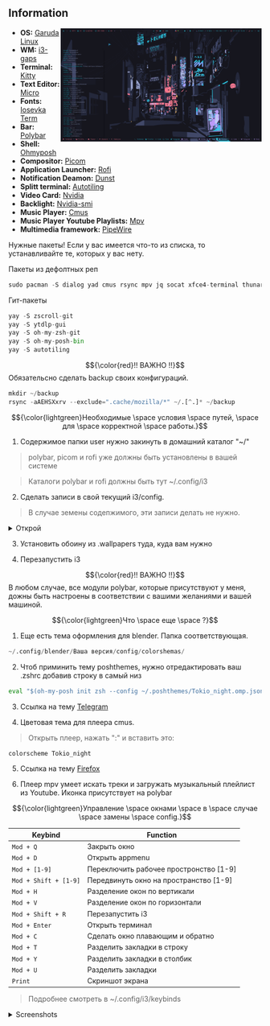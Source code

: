 ## Information

<img src="https://github.com/igorjoxa1118/Tokio_night/blob/main/screenshots/Screen.png?raw=true" alt="Rice Showcase" align="right" width="400px">

- **OS:** [Garuda Linux](https://garudalinux.org/)
- **WM:** [i3-gaps](https://github.com/Airblader/i3)
- **Terminal:** [Kitty](https://sw.kovidgoyal.net/kitty/)
- **Text Editor:** [Micro](https://micro-editor.github.io/)
- **Fonts:** [Iosevka Term](https://github.com/be5invis/Iosevka)
- **Bar:** [Polybar](https://github.com/polybar/polybar)
- **Shell:** [Ohmyposh](https://ohmyposh.dev/docs/installation/linux)
- **Compositor:** [Picom](https://github.com/yshui/picom)
- **Application Launcher:** [Rofi](https://github.com/davatorium/rofi)
- **Notification Deamon:** [Dunst](https://github.com/dunst-project/dunst)
- **Splitt terminal:** [Autotiling](https://github.com/nwg-piotr/autotiling)
- **Video Card:** [Nvidia](https://developer.nvidia.com/nvidia-system-management-interface)
- **Backlight:** [Nvidia-smi](https://developer.nvidia.com/nvidia-system-management-interface)
- **Music Player:** [Cmus](https://cmus.github.io/)
- **Music Player Youtube Playlists:** [Mpv](https://mpv.io/)
- **Multimedia framework:** [PipeWire](https://pipewire.org/)

Нужные пакеты! Если у вас имеется что-то из списка, то устанавливайте те, которых у вас нету.

Пакеты из дефолтных реп

```python
sudo pacman -S dialog yad cmus rsync mpv jq socat xfce4-terminal thunar polybar rofi dunst nitrogen picom yt-dlp fzf mcfly neofetch zsh zsh-syntax-highlighting zsh-history-substring-search zsh-syntax-highlighting starship
```

Гит-пакеты

```python
yay -S zscroll-git
yay -S ytdlp-gui
yay -S oh-my-zsh-git
yay -S oh-my-posh-bin
yay -S autotiling
```

$${\color{red}!! ВАЖНО !!}$$ 
Обязательсно сделать backup своих конфигураций.

```python
mkdir ~/backup
rsync -aAEHSXxrv --exclude=".cache/mozilla/*" ~/.[^.]* ~/backup
```

$${\color{lightgreen}Необходимые \space условия \space путей, \space для \space корректной \space работы.}$$

 
1. Содержимое папки user нужно закинуть в домашний каталог "~/" 
> polybar, picom и rofi уже должны быть установлены в вашей системе 

> Каталоги polybar и rofi должны быть тут ~/.config/i3

2. Сделать записи в свой текущий i3/config. 

>В случае земены содепжимого, эти записи делать не нужно.

<details>
  <summary>Открой</summary>

```python
exec_always --no-startup-id "$HOME/.config/i3/polybar/Tokio_night/launch.sh"
```

```python
exec --no-startup-id "picom -b --config ~/.config/i3/picom.conf"
```

```python
exec_always --no-startup-id autotiling
```

</details>

3. Установить обоину из .wallpapers туда, куда вам нужно

4. Перезапустить i3

$${\color{red}!! ВАЖНО !!}$$
В любом случае, все модули polybar, которые присутствуют у меня, дожны быть настроены в соответствии с вашими желаниями и вашей машиной.

$${\color{lightgreen}Что \space еще \space ?}$$

1. Еще есть тема оформления для blender. Папка соответствующая.
```python
~/.config/blender/Ваша версия/config/colorshemas/
```

2. Чтоб приминить тему poshthemes, нужно отредактировать ваш .zshrc добавив строку в самый низ

```python
eval "$(oh-my-posh init zsh --config ~/.poshthemes/Tokio_night.omp.json)"
```

3. Ссылка на тему [Telegram](https://t.me/addtheme/pIK0pC3eIoopeaG7)

4. Цветовая тема для плеера cmus.

> Открыть плеер, нажать ":" и вставить это:

```python
colorscheme Tokio_night
```

5. Ссылка на тему [Firefox](https://addons.mozilla.org/en-US/firefox/addon/tokio_night/?utm_source=addons.mozilla.org&utm_medium=referral&utm_content=search)

6. Плеер mpv умеет искать треки и загружать музыкальный плейлист из Youtube. Иконка присутствует на polybar

$${\color{lightgreen}Управление \space окнами \space в \space случае \space замены \space config.}$$


|        Keybind         |                 Function                 |
| ---------------------- | ---------------------------------------- |
| `Mod + Q`              | Закрыть окно                             |
| `Mod + D`              | Открыть appmenu                          |
| `Mod + [1-9]`          | Переключить рабочее простронство [1-9]   |
| `Mod + Shift + [1-9]`  | Передвинуть окно на пространство [1-9]   |
| `Mod + H`              | Разделение окон по вертикали             |
| `Mod + V`              | Разделение окон по горизонтали           |
| `Mod + Shift + R`      | Перезапустить i3                         |
| `Mod + Enter`          | Открыть терминал                         |
| `Mod + C`              | Сделать окно плавающим и обратно         |
| `Mod + T`              | Разделить закладки в строку              |
| `Mod + Y`              | Разделить закладки в столбик             |
| `Mod + U`              | Разделить закладки                       |
| `Print`                | Скриншот экрана                          |

> Подробнее смотреть в ~/.config/i3/keybinds

<details>
  <summary>Screenshots</summary>

![](./screenshots/Screen.png)
![](./screenshots/Terminal.png)
![](./screenshots/AppMenu.png)
![](./screenshots/FastMenu.png)
![](./screenshots/PowerMenu.png)
![](./screenshots/Thunar.png)
![](./screenshots/Blender.png)
![](./screenshots/Telegram.png)
![](./screenshots/Firefox.png)

</details>